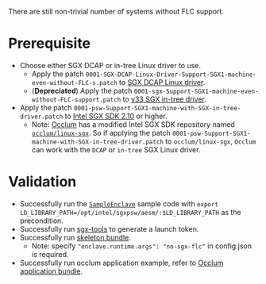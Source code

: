 There are still non-trivial number of systems without FLC support.

# Prerequisite
- Choose either SGX DCAP or in-tree Linux driver to use.
  * Apply the patch `0001-SGX-DCAP-Linux-Driver-Support-SGX1-machine-even-without-FLC-s.patch` to [SGX DCAP Linux driver](https://github.com/intel/SGXDataCenterAttestationPrimitives).
  * (**Depreciated**) Apply the patch `0001-sgx-Support-SGX1-machine-even-without-FLC-support.patch` to [v33 SGX in-tree driver](https://github.com/haitaohuang/linux-sgx-2/tree/v33).
- Apply the patch `0001-psw-Support-SGX1-machine-with-SGX-in-tree-driver.patch` to [Intel SGX SDK 2.10](https://github.com/intel/linux-sgx/tree/sgx_2.10) or higher.
  * Note: [Occlum](https://github.com/occlum/occlum) has a modified Intel SGX SDK repository named [`occlum/linux-sgx`](https://github.com/occlum/linux-sgx). So if applying the patch `0001-psw-Support-SGX1-machine-with-SGX-in-tree-driver.patch` to `occlum/linux-sgx`, `Occlum` can work with the `DCAP` or `in-tree` SGX Linux driver.

# Validation
- Successfully run the [`SampleEnclave`](https://github.com/intel/linux-sgx/tree/master/SampleCode/SampleEnclave) sample code
with `export LD_LIBRARY_PATH=/opt/intel/sgxpsw/aesm/:$LD_LIBRARY_PATH` as the precondition.
- Successfully run [sgx-tools](https://github.com/alibaba/inclavare-containers/tree/master/sgx-tools#test) to generate a launch token.
- Successfully run [skeleton bundle](https://github.com/alibaba/inclavare-containers/blob/master/rune/libenclave/internal/runtime/pal/skeleton/README.md).
  * Note: specify `"enclave.runtime.args": "no-sgx-flc"` in config.json is required.
- Successfully run occlum application example, refer to [Occlum application bundle](https://github.com/alibaba/inclavare-containers/blob/master/rune/README.md#creating-an-OCI-bundle).
